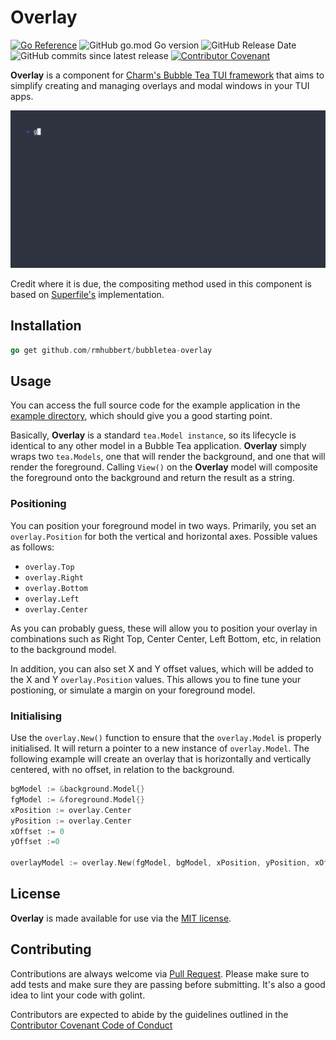 # Overlay
[![Go Reference](https://pkg.go.dev/badge/github.com/rmhubbert/bubbletea-overlay.svg)](https://pkg.go.dev/github.com/rmhubbert/bubbletea-overlay) ![GitHub go.mod Go version](https://img.shields.io/github/go-mod/go-version/rmhubbert/bubbletea-overlay?color=%23007D9C)
![GitHub Release Date](https://img.shields.io/github/release-date/rmhubbert/bubbletea-overlay?color=%23007D9C)
![GitHub commits since latest release](https://img.shields.io/github/commits-since/rmhubbert/bubbletea-overlay/latest?color=%23007D9C) [![Contributor Covenant](https://img.shields.io/badge/Contributor%20Covenant-2.1-4baaaa.svg?color=%23007D9C)](CONTRIBUTING.md)

**Overlay** is a component for [Charm's Bubble Tea TUI framework](https://github.com/charmbracelet/bubbletea) that aims to simplify creating and managing overlays and modal windows in your TUI apps.

![running the program](./example/example.gif)

Credit where it is due, the compositing method used in this component is based on [Superfile's](https://github.com/yorukot/superfile/blob/main/src/pkg/string_function/overplace.go) implementation.

## Installation

```go
go get github.com/rmhubbert/bubbletea-overlay
```

## Usage

You can access the full source code for the example application in the [example directory](https://github.com/rmhubbert/bubbletea-overlay/tree/main/example), which should give you a good starting point.

Basically, **Overlay** is a standard `tea.Model instance`, so its lifecycle is identical to any other model in a Bubble Tea application. **Overlay** simply wraps two `tea.Models`, one that will render the background, and one that will render the foreground. Calling `View()` on the **Overlay** model will composite the foreground onto the background and return the result as a string.

### Positioning

You can position your foreground model in two ways. Primarily, you set an `overlay.Position` for both the vertical and horizontal axes. Possible values as follows: 

- `overlay.Top`
- `overlay.Right`
- `overlay.Bottom`
- `overlay.Left`
- `overlay.Center`

As you can probably guess, these will allow you to position your overlay in combinations such as Right Top, Center Center, Left Bottom, etc, in relation to the background model.

In addition, you can also set X and Y offset values, which will be added to the X and Y `overlay.Position` values. This allows you to fine tune your postioning, or simulate a margin on your foreground model. 

### Initialising

Use the `overlay.New()` function to ensure that the `overlay.Model` is properly initialised. It will return a pointer to a new instance of `overlay.Model`. The following example will create an overlay that is horizontally and vertically centered, with no offset, in relation to the background.

```go
bgModel := &background.Model{}
fgModel := &foreground.Model{}
xPosition := overlay.Center
yPosition := overlay.Center
xOffset := 0
yOffset :=0

overlayModel := overlay.New(fgModel, bgModel, xPosition, yPosition, xOffset, yOffset)
```
## License

**Overlay** is made available for use via the [MIT license](LICENSE).

## Contributing

Contributions are always welcome via [Pull Request](https://github.com/rmhubbert/bubbletea-overlay/pulls). Please make sure to add tests and make sure they are passing before submitting. It's also a good idea to lint your code with golint.

Contributors are expected to abide by the guidelines outlined in the [Contributor Covenant Code of Conduct](CONTRIBUTING.md)
